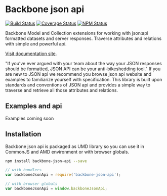 # Backbone json api
[![Build Status](https://travis-ci.org/dbrekalo/backbone-named-routes.svg?branch=master)](https://travis-ci.org/dbrekalo/backbone-named-routes)
[![Coverage Status](https://coveralls.io/repos/github/dbrekalo/backbone-named-routes/badge.svg?branch=master)](https://coveralls.io/github/dbrekalo/backbone-named-routes?branch=master)
[![NPM Status](https://img.shields.io/npm/v/backbone-named-routes.svg)](https://www.npmjs.com/package/backbone-named-routes)

Backbone Model and Collection extensions for working with json:api formatted datasets and server responses.
Traverse attributes and relations with simple and powerful api.

[Visit documentation site](http://dbrekalo.github.io/backbone-json-api/).

"If you’ve ever argued with your team about the way your JSON responses should be formatted, JSON API can be your anti-bikeshedding tool."
If you are new to JSON api we recommend you browse json api website and examples to familiarize yourself with specification.
This library is built upon standards and conventions of JSON api and provides a simple way to traverse and retrieve all those attributes and relations.

## Examples and api
Examples coming soon

## Installation
Backbone json api is packaged as UMD library so you can use it in CommonJS and AMD environment or with browser globals.

```bash
npm install backbone-json-api --save
```

```js
// with bundlers
var backboneJsonApi = require('backbone-json-api');

// with browser globals
var backboneJsonApi = window.backboneJsonApi;
```